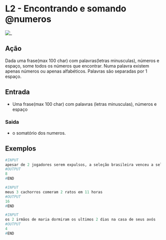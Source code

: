 # L2 - Encontrando e somando @numeros

![_](https://raw.githubusercontent.com/qxcodefup/arcade/master/base/numeros/cover.jpg)

## Ação

Dada uma frase(max 100 char) com palavras(letras minusculas), números e espaço, some todos os números que encontrar. Numa palavra existem apenas números ou apenas alfabéticos. Palavras são separadas por 1 espaço.

## Entrada

* Uma frase(max 100 char) com palavras (letras minusculas), números e espaço

### Saida

* o somatório dos numeros.

## Exemplos

``` py
#INPUT
apesar de 2 jogadores serem expulsos, a seleção brasileira venceu a seleção italiana por 5 x 1
#OUTPUT
8
#END

#INPUT
meus 3 cachorros comeram 2 ratos em 11 horas
#OUTPUT
16
#END

#INPUT
os 2 irmãos de maria dormiram os ultimos 2 dias na casa de seus avós
#OUTPUT
4
#END
```
